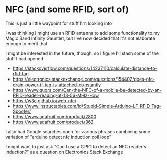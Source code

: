 # NFC (and some RFID, sort of)

This is just a little waypoint for stuff I'm looking into

I was thinking I might use an RFID antenna to add some functionality to my Magic Band Infinity Gauntlet, but I've now decided that it's not elaborate enough to merit that

I might be interested in the future, though, so I figure I'll stash some of the stuff I had opened

- https://stackoverflow.com/questions/14237110/calculate-distance-to-rfid-tag
- https://electronics.stackexchange.com/questions/154402/does-nfc-drain-power-if-tag-is-attached-constantly
- https://www.quora.com/Can-the-NFC-of-a-mobile-be-detected-by-an-RFID-reader-reading-at-13-56-MHz-How
- https://w3c.github.io/web-nfc/
- https://www.instructables.com/id/Stupid-Simple-Arduino-LF-RFID-Tag-Spoofer/
- https://www.adafruit.com/product/2800
- https://www.adafruit.com/product/362

I also had Google searches open for various phrases combining some variation of "arduino detect nfc induction coil loop"

I might want to just ask "Can I use a GPIO to detect an NFC reader's induction?" as a question on Electronics Stack Exchange
